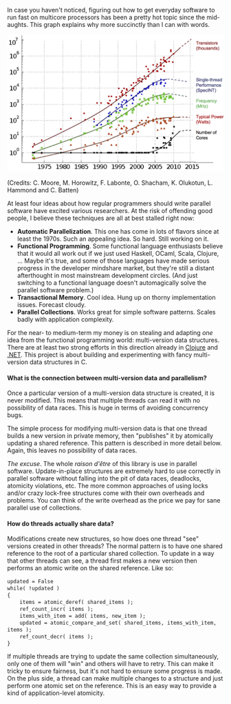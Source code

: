 In case you haven't noticed, figuring out how to get everyday software
to run fast on multicore processors has been a pretty hot topic since
the mid-aughts.  This graph explains why more succinctly than I can with
words.

![Processor performance graph](/Images/performance_graph.png)

(Credits: C. Moore, M. Horowitz, F. Labonte, O. Shacham, K. Olukotun,
L. Hammond and C. Batten)

At least four ideas about how regular programmers should write parallel
software have excited various researchers. At the risk of offending good
people, I believe these techniques are all at best stalled right now:

* **Automatic Parallelization**. This one has come in lots of flavors
   since at least the 1970s. Such an appealing idea. So hard. Still
   working on it.
* **Functional Programming**. Some functional language enthusiasts
   believe that it would all work out if we just used Haskell, OCaml,
   Scala, Clojure, ... Maybe it's true, and some of those languages have
   made serious progress in the developer mindshare market, but they're
   still a distant afterthought in most mainstream development circles.
   (And just switching to a functional language doesn't automagically
   solve the parallel software problem.)
* **Transactional Memory**. Cool idea. Hung up on thorny implementation
   issues. Forecast cloudy.
* **Parallel Collections**. Works great for simple software patterns.
   Scales badly with application complexity.


For the near- to medium-term my money is on stealing and adapting _one_
idea from the functional programming world: multi-version data
structures. There are at least two strong efforts in this direction
already in [Clojure](http://clojure.org/data_structures) and
[.NET](http://www.nuget.org/packages/Microsoft.Bcl.Immutable). This
project is about building and experimenting with fancy multi-version
data structures in C.

#### What is the connection between multi-version data and parallelism?

Once a particular version of a multi-version data structure is created,
it is never modified. This means that multiple threads can read it with
no possibility of data races. This is huge in terms of avoiding
concurrency bugs.



The simple process for modifying multi-version data is that one thread
builds a new version in private memory, then "publishes" it by
atomically updating a shared reference. This pattern is described in
more detail below. Again, this leaves no possibility of data races.


_The excuse_.  The whole _raison d'&ecirc;tre_ of this library is use in
parallel software.  Update-in-place structures are extremely hard to use
correctly in parallel software without falling into the pit of data
races, deadlocks, atomicity violations, etc.  The more common approaches
of using locks and/or crazy lock-free structures come with their own
overheads and problems.  You can think of the write overhead as the
price we pay for sane parallel use of collections.

#### How do threads actually share data?

Modifications create new structures, so how does one thread "see"
versions created in other threads?  The normal pattern is to have one
shared reference to the root of a particular shared collection.  To
update in a way that other threads can see, a thread first makes a new
version then performs an atomic write on the shared reference.  Like so:

```
updated = False
while( !updated )
{
    items = atomic_deref( shared_items );
    ref_count_incr( items );
    items_with_item = add( items, new_item );
    updated = atomic_compare_and_set( shared_items, items_with_item, items );
    ref_count_decr( items );
}
```


If multiple threads are trying to update the same collection
simultaneously, only one of them will "win" and others will have to
retry.  This can make it tricky to ensure fairness, but it's not hard to
ensure some progress is made.  On the plus side, a thread can make
multiple changes to a structure and just perform one atomic set on the
reference.  This is an easy way to provide a kind of application-level
atomicity.
